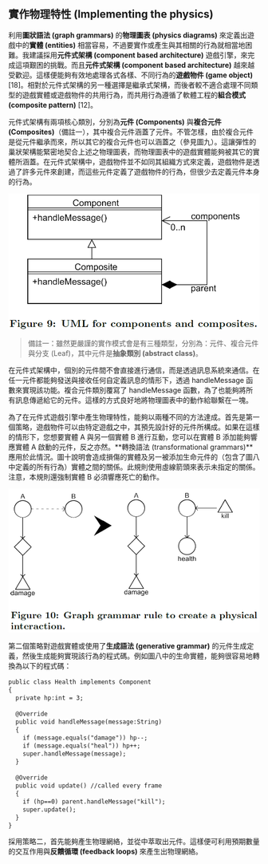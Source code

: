 ## 實作物理特性 (Implementing the physics)

利用**圖狀語法 (graph grammars)** 的**物理圖表 (physics diagrams)** 來定義出遊戲中的**實體 (entities)** 相當容易，不過要實作或產生與其相關的行為就相當地困難。我建議採用**元件式架構 (component based architecture)** 遊戲引擎，來完成這項艱困的挑戰。而且**元件式架構 (component based architecture)** 越來越受歡迎。這樣便能夠有效地處理各式各樣、不同行為的**遊戲物件 (game object)** [18]。相對於元件式架構的另一種選擇是繼承式架構，而後者較不適合處理不同類型的遊戲實體或遊戲物件的共用行為，而共用行為遵循了軟體工程的**組合模式 (composite pattern)** [12]。

元件式架構有兩項核心類別，分別為**元件 (Components)** 與**複合元件 (Composites)**（備註一），其中複合元件涵蓋了元件。不管怎樣，由於複合元件是從元件繼承而來，所以其它的複合元件也可以涵蓋之（參見圖九）。這讓彈性的巢狀架構能緊密地契合上述之物理圖表，而物理圖表中的遊戲實體能夠被其它的實體所涵蓋。在元件式架構中，遊戲物件並不如同其組織方式來定義，遊戲物件是透過了許多元件來創建，而這些元件定義了遊戲物件的行為，但很少去定義元件本身的行為。

![](./img/9.PNG)

> 備註一：雖然更嚴謹的實作模式會是有三種類型，分別為：元件、複合元件 與分支 (Leaf)，其中元件是**抽象類別 (abstract class)**。

在元件式架構中，個別的元件間不會直接進行通信，而是透過訊息系統來通信。在任一元件都能夠發送與接收任何自定義訊息的情形下，透過 handleMessage 函數來實現該功能。複合元件類別覆寫了 handleMessage 函數，為了也能夠將所有訊息傳遞給它的元件。這樣的方式良好地將物理圖表中的動作給聯繫在一塊。

為了在元件式遊戲引擎中產生物理特性，能夠以兩種不同的方法達成。首先是第一個策略，遊戲物件可以由特定遊戲之中，其預先設計好的元件所構成。如果在這樣的情形下，您想要實體 A 與另一個實體 B 進行互動，您可以在實體 B 添加能夠響應實體 A 啟動的元件，反之亦然。**轉換語法 (transformational grammars)**應用於此情況。圖十說明會造成損傷的實體及另一被添加生命元件的（包含了圖八中定義的所有行為）實體之間的關係。此規則使用虛線箭頭來表示未指定的關係。注意，本規則還強制實體 B 必須響應死亡的動作。

![](./img/10.png)

第二個策略對遊戲實體或使用了**生成語法 (generative grammar)** 的元件生成定義，然後生成能夠實現該行為的程式碼。例如圖八中的生命實體，能夠很容易地轉換為以下的程式碼：

```
public class Health implements Component
{
  private hp:int = 3;

  @Override
  public void handleMessage(message:String)
  {
    if (message.equals("damage")) hp--;
    if (message.equals("heal")) hp++;
    super.handleMessage(message);
  }

  @Override
  public void update() //called every frame
  {
    if (hp==0) parent.handleMessage("kill");
    super.update();
  }
}
```

採用策略二，首先能夠產生物理網絡，並從中萃取出元件。這樣便可利用預期數量的交互作用與**反饋循環 (feedback loops)** 來產生出物理網絡。

